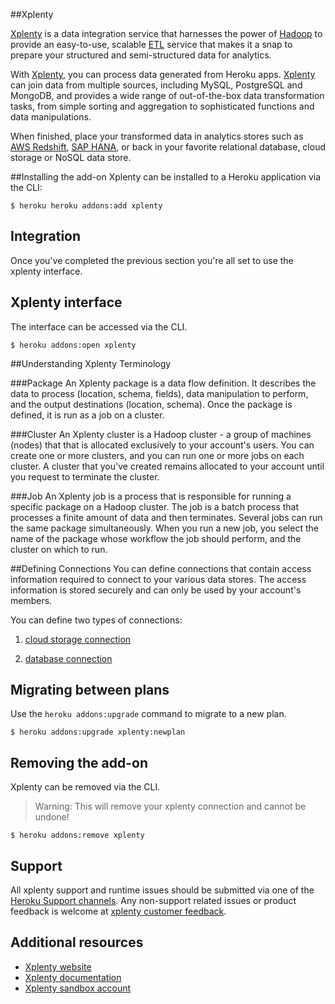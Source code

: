 ##Xplenty

[Xplenty](http://www.xplenty.com) is a data integration service that harnesses the power of [Hadoop](http://hadoop.apache.org) to provide an easy-to-use, scalable [ETL](http://en.wikipedia.org/wiki/Extract,_transform,_load) service that makes it a snap to prepare your structured and semi-structured data for analytics.

With [Xplenty](http://www.xplenty.com), you can process data generated from Heroku apps. [Xplenty](http://www.xplenty.com) can join data from multiple sources, including MySQL, PostgreSQL and MongoDB, and provides a wide range of out-of-the-box data transformation tasks, from simple sorting and aggregation to sophisticated functions and data manipulations.

When finished, place your transformed data in analytics stores such as [AWS Redshift](https://aws.amazon.com/redshift), [SAP HANA](https://aws.amazon.com/sap/saphana), or back in your favorite relational database, cloud storage or NoSQL data store.


##Installing the add-on
Xplenty can be installed to a Heroku application via the CLI:


```term
$ heroku heroku addons:add xplenty
```
## Integration


Once you've completed the previous section you're all set to use the xplenty interface.



## Xplenty interface

The interface can be accessed via the CLI.

```term
$ heroku addons:open xplenty
```

##Understanding Xplenty Terminology

###Package
An Xplenty package is a data flow definition. It describes the data to process (location, schema, fields), data manipulation to perform, and the output destinations (location, schema). Once the package is defined, it is run as a job on a cluster.

###Cluster
An Xplenty cluster is a Hadoop cluster - a group of machines (nodes) that that is allocated exclusively to your account's users. You can create one or more clusters, and you can run one or more jobs on each cluster. A cluster that you've created remains allocated to your account until you request to terminate the cluster.

###Job
An Xplenty job is a process that is responsible for running a specific package on a Hadoop cluster. The job is a batch process that processes a finite amount of data and then terminates. Several jobs can run the same package simultaneously. When you run a new job, you select the name of the package whose workflow the job should perform, and the cluster on which to run.

##Defining Connections
You can define connections that contain access information required to connect to your various data stores. The access information is stored securely and can only be used by your account's members. 

You can define two types of connections:

1) [cloud storage connection](http://community.xplenty.com/knowledgebase/articles/170932)

2) [database connection](http://community.xplenty.com/knowledgebase/articles/204166)


## Migrating between plans


Use the `heroku addons:upgrade` command to migrate to a new plan.

```term
$ heroku addons:upgrade xplenty:newplan
```

## Removing the add-on

Xplenty can be removed via the  CLI.

> Warning:
>  This will remove your xplenty connection and cannot be undone!

```term
$ heroku addons:remove xplenty
```

## Support

All xplenty support and runtime issues should be submitted via one of the [Heroku Support channels](https://support.heroku.com). Any non-support related issues or product feedback is welcome at [xplenty customer feedback](https://xplenty.uservoice.com).

## Additional resources
* [Xplenty website](https://www.xplenty.com)
* [Xplenty documentation](http://community.xplenty.com/knowledgebase/)
* [Xplenty sandbox account](https://www.xplenty.com/signup/)
